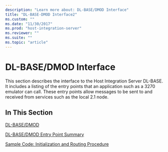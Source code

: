 ```yaml
---
description: "Learn more about: DL-BASE/DMOD Interface"
title: "DL-BASE-DMOD Interface2"
ms.custom: ""
ms.date: "11/30/2017"
ms.prod: "host-integration-server"
ms.reviewer: ""
ms.suite: ""
ms.topic: "article"
---
```

# DL-BASE/DMOD Interface
This section describes the interface to the Host Integration Server DL-BASE. It includes a listing of the entry points that an application such as a 3270 emulator can call. These entry points allow messages to be sent to and received from services such as the local 2.1 node.  
  
## In This Section  
 [DL-BASE/DMOD](../core/dl-base-dmod2.md)  
  
 [DL-BASE/DMOD Entry Point Summary](../core/dl-base-dmod-entry-point-summary1.md)  
  
 [Sample Code: Initialization and Routing Procedure](../core/sample-code-initialization-and-routing-procedure1.md)
